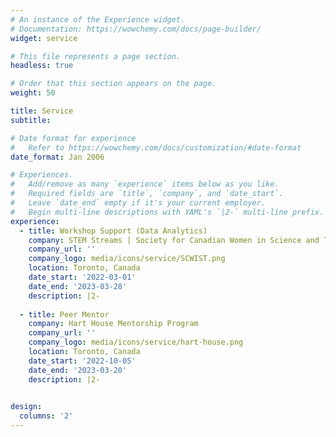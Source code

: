 ```yaml
---
# An instance of the Experience widget.
# Documentation: https://wowchemy.com/docs/page-builder/
widget: service

# This file represents a page section.
headless: true

# Order that this section appears on the page.
weight: 50

title: Service
subtitle:

# Date format for experience
#   Refer to https://wowchemy.com/docs/customization/#date-format
date_format: Jan 2006

# Experiences.
#   Add/remove as many `experience` items below as you like.
#   Required fields are `title`, `company`, and `date_start`.
#   Leave `date_end` empty if it's your current employer.
#   Begin multi-line descriptions with YAML's `|2-` multi-line prefix.
experience:
  - title: Workshop Support (Data Analytics)
    company: STEM Streams | Society for Canadian Women in Science and Technology
    company_url: ''
    company_logo: media/icons/service/SCWIST.png
    location: Toronto, Canada
    date_start: '2022-03-01'
    date_end: '2023-03-28'
    description: |2-
      
  - title: Peer Mentor
    company: Hart House Mentorship Program
    company_url: ''
    company_logo: media/icons/service/hart-house.png
    location: Toronto, Canada
    date_start: '2022-10-05'
    date_end: '2023-03-20'
    description: |2-
        

design:
  columns: '2'
---
```

